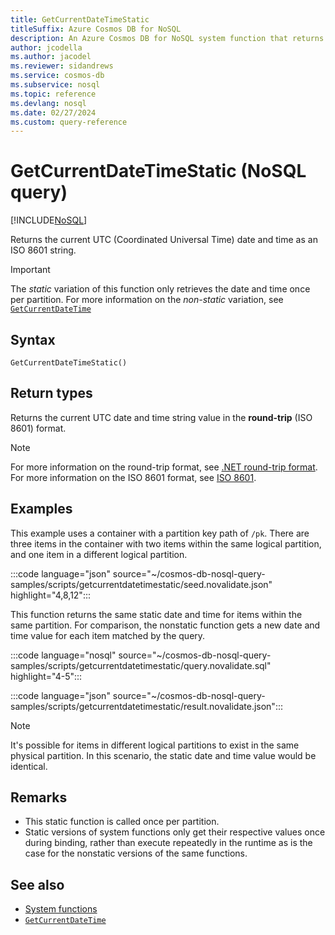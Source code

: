 ```yaml
---
title: GetCurrentDateTimeStatic
titleSuffix: Azure Cosmos DB for NoSQL
description: An Azure Cosmos DB for NoSQL system function that returns a static ISO 8601 date and time value.
author: jcodella
ms.author: jacodel
ms.reviewer: sidandrews
ms.service: cosmos-db
ms.subservice: nosql
ms.topic: reference
ms.devlang: nosql
ms.date: 02/27/2024
ms.custom: query-reference
---
```


# GetCurrentDateTimeStatic (NoSQL query)

[!INCLUDE[NoSQL](../../includes/appliesto-nosql.md)]

Returns the current UTC (Coordinated Universal Time) date and time as an ISO 8601 string.

> [!IMPORTANT]
> The *static* variation of this function only retrieves the date and time once per partition. For more information on the *non-static* variation, see [`GetCurrentDateTime`](getcurrentdatetime.md)

## Syntax

```nosql
GetCurrentDateTimeStatic()
```

## Return types

Returns the current UTC date and time string value in the **round-trip** (ISO 8601) format.

> [!NOTE]
> For more information on the round-trip format, see [.NET round-trip format](/dotnet/standard/base-types/standard-date-and-time-format-strings#the-round-trip-o-o-format-specifier). For more information on the ISO 8601 format, see [ISO 8601](https://wikipedia.org/wiki/ISO_8601).

## Examples

This example uses a container with a partition key path of `/pk`. There are three items in the container with two items within the same logical partition, and one item in a different logical partition.

:::code language="json" source="~/cosmos-db-nosql-query-samples/scripts/getcurrentdatetimestatic/seed.novalidate.json" highlight="4,8,12":::

This function returns the same static date and time for items within the same partition. For comparison, the nonstatic function gets a new date and time value for each item matched by the query.

:::code language="nosql" source="~/cosmos-db-nosql-query-samples/scripts/getcurrentdatetimestatic/query.novalidate.sql" highlight="4-5":::  

:::code language="json" source="~/cosmos-db-nosql-query-samples/scripts/getcurrentdatetimestatic/result.novalidate.json":::

> [!NOTE]
> It's possible for items in different logical partitions to exist in the same physical partition. In this scenario, the static date and time value would be identical.

## Remarks

- This static function is called once per partition.
- Static versions of system functions only get their respective values once during binding, rather than execute repeatedly in the runtime as is the case for the nonstatic versions of the same functions.

## See also

- [System functions](system-functions.yml)
- [`GetCurrentDateTime`](getcurrentdatetime.md)
